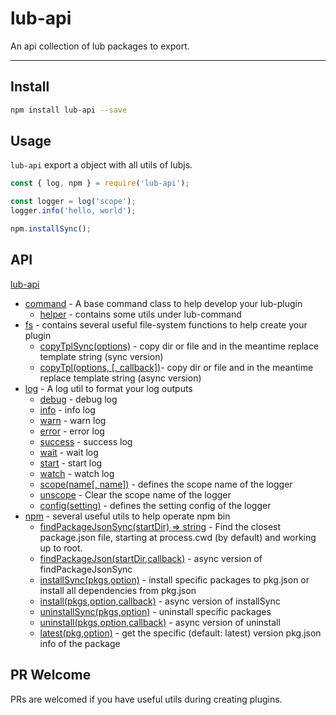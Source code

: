 # lub-api

An api collection of lub packages to export.

---

## Install
```bash
npm install lub-api --save
```

## Usage
`lub-api` export a object with all utils of lubjs.
```javascript
const { log, npm } = require('lub-api');

const logger = log('scope');
logger.info('hello, world');

npm.installSync();
```

## API
[lub-api](https://github.com/lubjs/lub/tree/master/packages/lub-api)

- [command](https://github.com/lubjs/lub/tree/master/packages/lub-command) - A base command class to help develop your lub-plugin
    - [helper](https://github.com/lubjs/lub/tree/master/packages/lub-command#helper) - contains some utils under lub-command
- [fs](https://github.com/lubjs/lub/tree/master/packages/lub-fs) - contains several useful file-system functions to help create your plugin
    - [copyTplSync(options)](https://github.com/lubjs/lub/blob/master/packages/lub-fs/docs/copyTpl-sync.md) - copy dir or file and in the meantime replace template string (sync version)
    - [copyTpl(options, [, callback])](https://github.com/lubjs/lub/blob/master/packages/lub-fs/docs/copyTpl.md)- copy dir or file and in the meantime replace template string (async version)
- [log](https://github.com/lubjs/lub/tree/master/packages/lub-log) - A log util to format your log outputs
    - [debug](https://github.com/lubjs/lub/blob/master/packages/lub-log/README.md#api) - debug log
    - [info](https://github.com/lubjs/lub/blob/master/packages/lub-log/README.md#api) - info log
    - [warn](https://github.com/lubjs/lub/blob/master/packages/lub-log/README.md#api) - warn log
    - [error](https://github.com/lubjs/lub/blob/master/packages/lub-log/README.md#api) - error log
    - [success](https://github.com/lubjs/lub/blob/master/packages/lub-log/README.md#api) - success log
    - [wait](https://github.com/lubjs/lub/blob/master/packages/lub-log/README.md#api) - wait log
    - [start](https://github.com/lubjs/lub/blob/master/packages/lub-log/README.md#api) - start log
    - [watch](https://github.com/lubjs/lub/blob/master/packages/lub-log/README.md#api) - watch log
    - [scope(name[, name])](https://github.com/lubjs/lub/blob/master/packages/lub-log/README.md#lublogscopename-name) - defines the scope name of the logger
    - [unscope](https://github.com/lubjs/lub/blob/master/packages/lub-log/README.md#lublogunscope) - Clear the scope name of the logger
    - [config(setting)](https://github.com/lubjs/lub/blob/master/packages/lub-log/README.md#lublogconfigsetting) - defines the setting config of the logger
- [npm](https://github.com/lubjs/lub/tree/master/packages/lub-npm) - several useful utils to help operate npm bin
    - [findPackageJsonSync(startDir) => string](https://github.com/lubjs/lub/tree/master/packages/lub-npm#findpackagejsonsyncstartdir--string) - Find the closest package.json file, starting at process.cwd (by default) and working up to root.
    - [findPackageJson(startDir,callback)](https://github.com/lubjs/lub/tree/master/packages/lub-npm#findpackagejsonstartdircallback) - async version of findPackageJsonSync
    - [installSync(pkgs,option)](https://github.com/lubjs/lub/tree/master/packages/lub-npm#installsyncpkgsoption) - install specific packages to pkg.json or install all dependencies from pkg.json
    - [install(pkgs,option,callback)](https://github.com/lubjs/lub/tree/master/packages/lub-npm#installpkgsoptioncallback) - async version of installSync
    - [uninstallSync(pkgs,option)](https://github.com/lubjs/lub/tree/master/packages/lub-npm#uninstallsyncpkgsoption) - uninstall specific packages
    - [uninstall(pkgs,option,callback)](https://github.com/lubjs/lub/tree/master/packages/lub-npm#uninstallpkgsoptioncallback) - async version of uninstall
    - [latest(pkg,option)](https://github.com/lubjs/lub/tree/master/packages/lub-npm#latestpkgoption) - get the specific (default: latest) version pkg.json info of the package

## PR Welcome
PRs are welcomed if you have useful utils during creating plugins.